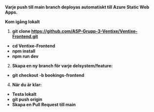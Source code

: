 





**Varje push till main branch deployas automatiskt till Azure Static Web Apps.**

**Kom igång lokalt**
1. ****git clone https://github.com/ASP-Grupp-3-Ventixe/Ventixe-Frontend.git****
- ****cd Ventixe-Frontend****
- ****npm install****
- ****npm run dev****

2. **Skapa en ny branch för varje delsystem/feature:**
- ****git checkout -b bookings-frontend****

4. **När du är klar:**
- **Testa lokalt**
- **git push origin <din-branch>**
- **Skapa en Pull Request till main**

